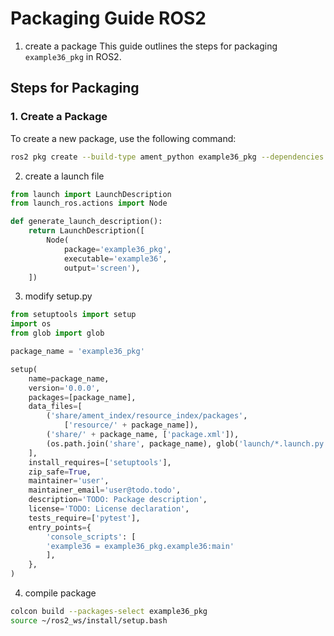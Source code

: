 
# Packaging Guide ROS2

1. create a package
This guide outlines the steps for packaging `example36_pkg` in ROS2.

## Steps for Packaging

### 1. Create a Package

To create a new package, use the following command:

```bash
ros2 pkg create --build-type ament_python example36_pkg --dependencies rclpy std_msgs geometry_msgs custom_interfaces
```

2. create a launch file
```python
from launch import LaunchDescription
from launch_ros.actions import Node

def generate_launch_description():
    return LaunchDescription([
        Node(
            package='example36_pkg',
            executable='example36',
            output='screen'),
    ])
```

3. modify setup.py 
```python
from setuptools import setup
import os
from glob import glob

package_name = 'example36_pkg'

setup(
    name=package_name,
    version='0.0.0',
    packages=[package_name],
    data_files=[
        ('share/ament_index/resource_index/packages',
            ['resource/' + package_name]),
        ('share/' + package_name, ['package.xml']),
        (os.path.join('share', package_name), glob('launch/*.launch.py'))
    ],
    install_requires=['setuptools'],
    zip_safe=True,
    maintainer='user',
    maintainer_email='user@todo.todo',
    description='TODO: Package description',
    license='TODO: License declaration',
    tests_require=['pytest'],
    entry_points={
        'console_scripts': [
        'example36 = example36_pkg.example36:main'
        ],
    },
)
```
4. compile package
```bash
colcon build --packages-select example36_pkg
source ~/ros2_ws/install/setup.bash
```




